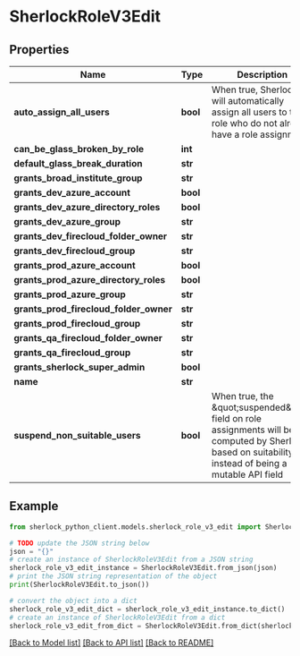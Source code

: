 # SherlockRoleV3Edit


## Properties

Name | Type | Description | Notes
------------ | ------------- | ------------- | -------------
**auto_assign_all_users** | **bool** | When true, Sherlock will automatically assign all users to this role who do not already have a role assignment | [optional] 
**can_be_glass_broken_by_role** | **int** |  | [optional] 
**default_glass_break_duration** | **str** |  | [optional] 
**grants_broad_institute_group** | **str** |  | [optional] 
**grants_dev_azure_account** | **bool** |  | [optional] 
**grants_dev_azure_directory_roles** | **bool** |  | [optional] 
**grants_dev_azure_group** | **str** |  | [optional] 
**grants_dev_firecloud_folder_owner** | **str** |  | [optional] 
**grants_dev_firecloud_group** | **str** |  | [optional] 
**grants_prod_azure_account** | **bool** |  | [optional] 
**grants_prod_azure_directory_roles** | **bool** |  | [optional] 
**grants_prod_azure_group** | **str** |  | [optional] 
**grants_prod_firecloud_folder_owner** | **str** |  | [optional] 
**grants_prod_firecloud_group** | **str** |  | [optional] 
**grants_qa_firecloud_folder_owner** | **str** |  | [optional] 
**grants_qa_firecloud_group** | **str** |  | [optional] 
**grants_sherlock_super_admin** | **bool** |  | [optional] 
**name** | **str** |  | [optional] 
**suspend_non_suitable_users** | **bool** | When true, the \&quot;suspended\&quot; field on role assignments will be computed by Sherlock based on suitability instead of being a mutable API field | [optional] 

## Example

```python
from sherlock_python_client.models.sherlock_role_v3_edit import SherlockRoleV3Edit

# TODO update the JSON string below
json = "{}"
# create an instance of SherlockRoleV3Edit from a JSON string
sherlock_role_v3_edit_instance = SherlockRoleV3Edit.from_json(json)
# print the JSON string representation of the object
print(SherlockRoleV3Edit.to_json())

# convert the object into a dict
sherlock_role_v3_edit_dict = sherlock_role_v3_edit_instance.to_dict()
# create an instance of SherlockRoleV3Edit from a dict
sherlock_role_v3_edit_from_dict = SherlockRoleV3Edit.from_dict(sherlock_role_v3_edit_dict)
```
[[Back to Model list]](../README.md#documentation-for-models) [[Back to API list]](../README.md#documentation-for-api-endpoints) [[Back to README]](../README.md)


